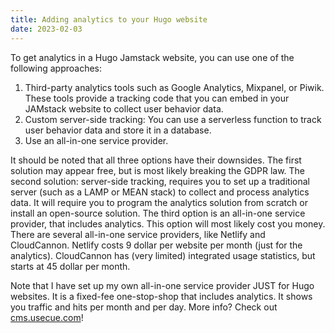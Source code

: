 ```yaml
---
title: Adding analytics to your Hugo website
date: 2023-02-03
---
```


To get analytics in a Hugo Jamstack website, you can use one of the following approaches:

1. Third-party analytics tools such as Google Analytics, Mixpanel, or Piwik. These tools provide a tracking code that you can embed in your JAMstack website to collect user behavior data.
1. Custom server-side tracking: You can use a serverless function to track user behavior data and store it in a database.
1. Use an all-in-one service provider.

It should be noted that all three options have their downsides. The first solution may appear free, but is most likely breaking the GDPR law. The second solution: server-side tracking, requires you to set up a traditional server (such as a LAMP or MEAN stack) to collect and process analytics data. It will require you to program the analytics solution from scratch or install an open-source solution. The third option is an all-in-one service provider, that includes analytics. This option will most likely cost you money. There are several all-in-one service providers, like Netlify and CloudCannon. Netlify costs 9 dollar per website per month (just for the analytics). CloudCannon has (very limited) integrated usage statistics, but starts at 45 dollar per month.

Note that I have set up my own all-in-one service provider JUST for Hugo websites. It is a fixed-fee one-stop-shop that includes analytics. It shows you traffic and hits per month and per day. More info? Check out [cms.usecue.com](https://cms.usecue.com/)!